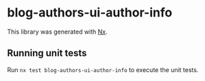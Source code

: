 # blog-authors-ui-author-info

This library was generated with [Nx](https://nx.dev).

## Running unit tests

Run `nx test blog-authors-ui-author-info` to execute the unit tests.
